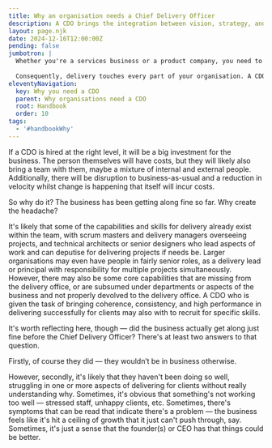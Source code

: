 ```yaml
---
title: Why an organisation needs a Chief Delivery Officer
description: A CDO brings the integration between vision, strategy, and execution that you need to excel.
layout: page.njk
date: 2024-12-16T12:00:00Z
pending: false
jumbotron: |
  Whether you're a services business or a product company, you need to deliver work for your clients. Often it's the part of the business that your clients experience most closely and, done well, is a foundation stone for your reputation.
  
  Consequently, delivery touches every part of your organisation. A CDO brings the integration between vision, strategy, and execution that you need to excel.
eleventyNavigation:
  key: Why you need a CDO
  parent: Why organisations need a CDO
  root: Handbook
  order: 10
tags:
  - '#handbookWhy'
---
```


If a CDO is hired at the right level, it will be a big investment for the business. The person themselves will have costs, but they will likely also bring a team with them, maybe a mixture of internal and external people. Additionally, there will be disruption to business-as-usual and a reduction in velocity whilst change is happening that itself will incur costs.

So why do it? The business has been getting along fine so far. Why create the headache?

It's likely that some of the capabilities and skills for delivery already exist within the team, with scrum masters and delivery managers overseeing projects, and technical architects or senior designers who lead aspects of work and can deputise for delivering projects if needs be. Larger organisations may even have people in fairly senior roles, as a delivery lead or principal with responsibility for multiple projects simultaneously. However, there may also be some core capabilities that are missing from the delivery office, or are subsumed under departments or aspects of the business and not properly devolved to the delivery office. A CDO who is given the task of bringing coherence, consistency, and high performance in delivering successfully for clients may also with to recruit for specific skills.

It's worth reflecting here, though — did the business actually get along just fine before the Chief Delivery Officer? There's at least two answers to that question.

Firstly, of course they did — they wouldn’t be in business otherwise.

However, secondly, it's likely that they haven't been doing so well, struggling in one or more aspects of delivering for clients without really understanding why. Sometimes, it's obvious that something's not working too well — stressed staff, unhappy clients, etc. Sometimes, there's symptoms that can be read that indicate there's a problem — the business feels like it's hit a ceiling of growth that it just can't push through, say. Sometimes, it's just a sense that the founder(s) or CEO has that things could be better.
